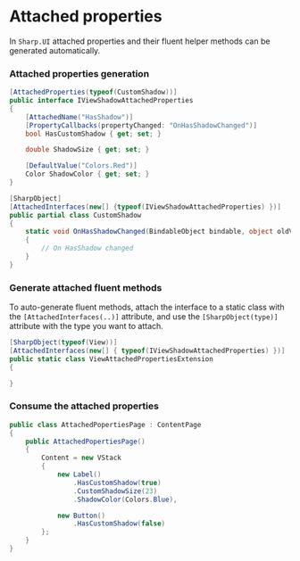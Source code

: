 # Attached properties

In `Sharp.UI` attached properties and their fluent helper methods can be generated automatically.

### Attached properties generation

```cs
[AttachedProperties(typeof(CustomShadow))]
public interface IViewShadowAttachedProperties
{
    [AttachedName("HasShadow")]
    [PropertyCallbacks(propertyChanged: "OnHasShadowChanged")]
    bool HasCustomShadow { get; set; }

    double ShadowSize { get; set; }

    [DefaultValue("Colors.Red")]
    Color ShadowColor { get; set; }
}

[SharpObject]
[AttachedInterfaces(new[] {typeof(IViewShadowAttachedProperties) })]
public partial class CustomShadow
{
    static void OnHasShadowChanged(BindableObject bindable, object oldValue, object newValue)
    {
        // On HasShadow changed
    }
}
```

### Generate attached fluent methods

To auto-generate fluent methods, attach the interface to a static class with the `[AttachedInterfaces(..)]` attribute, and use the `[SharpObject(type)]` attribute with the type you want to attach.

```cs
[SharpObject(typeof(View))]
[AttachedInterfaces(new[] { typeof(IViewShadowAttachedProperties) })]
public static class ViewAttachedPropertiesExtension
{

}
```

### Consume the attached properties

```cs
public class AttachedPopertiesPage : ContentPage
{
    public AttachedPopertiesPage()
    {
        Content = new VStack
        {
            new Label()
                .HasCustomShadow(true)
                .CustomShadowSize(23)
                .ShadowColor(Colors.Blue),

            new Button()
                .HasCustomShadow(false)
        };
    }
}
```